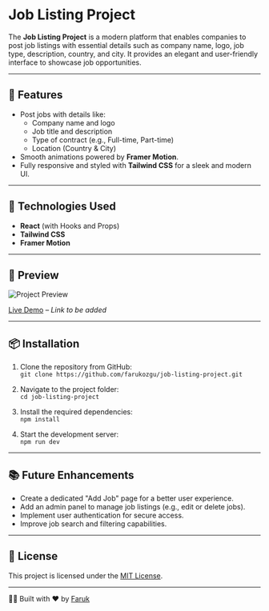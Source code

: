 # Job Listing Project

The **Job Listing Project** is a modern platform that enables companies to post job listings with essential details such as company name, logo, job type, description, country, and city. It provides an elegant and user-friendly interface to showcase job opportunities.

---

## 🌟 Features

- Post jobs with details like:
  - Company name and logo
  - Job title and description
  - Type of contract (e.g., Full-time, Part-time)
  - Location (Country & City)
- Smooth animations powered by **Framer Motion**.
- Fully responsive and styled with **Tailwind CSS** for a sleek and modern UI.

---

## 🚀 Technologies Used

- **React** (with Hooks and Props)
- **Tailwind CSS**
- **Framer Motion**

---

## 📸 Preview

![Project Preview](./screencapture-localhost-5174-2025-01-06-14_44_43.png)

[Live Demo](#) – *Link to be added*

---

## 📦 Installation

1. Clone the repository from GitHub:  
   `git clone https://github.com/farukozgu/job-listing-project.git`  

2. Navigate to the project folder:  
   `cd job-listing-project`  

3. Install the required dependencies:  
   `npm install`  

4. Start the development server:  
   `npm run dev`  

---

## 📚 Future Enhancements

- Create a dedicated "Add Job" page for a better user experience.
- Add an admin panel to manage job listings (e.g., edit or delete jobs).
- Implement user authentication for secure access.
- Improve job search and filtering capabilities.

---

## 📜 License

This project is licensed under the [MIT License](https://opensource.org/licenses/MIT).

---

👨‍💻 Built with ❤️ by [Faruk](https://github.com/farukozgu)
